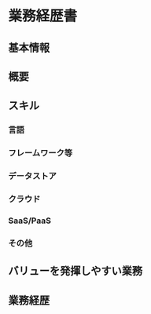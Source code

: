 # 業務経歴書

## 基本情報

## 概要

## スキル

### 言語

### フレームワーク等

### データストア

### クラウド

### SaaS/PaaS

### その他

## バリューを発揮しやすい業務

## 業務経歴
